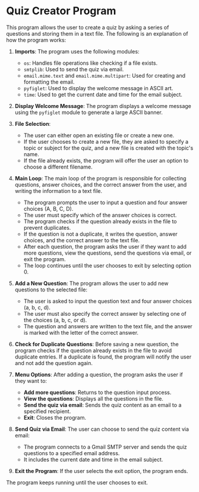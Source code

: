# Quiz Creator Program

This program allows the user to create a quiz by asking a series of questions and storing them in a text file.
The following is an explanation of how the program works:

1. **Imports**:
   The program uses the following modules:
   - `os`: Handles file operations like checking if a file exists.
   - `smtplib`: Used to send the quiz via email.
   - `email.mime.text` and `email.mime.multipart`: Used for creating and formatting the email.
   - `pyfiglet`: Used to display the welcome message in ASCII art.
   - `time`: Used to get the current date and time for the email subject.

2. **Display Welcome Message**:
   The program displays a welcome message using the `pyfiglet` module to generate a large ASCII banner.

3. **File Selection**:
   - The user can either open an existing file or create a new one.
   - If the user chooses to create a new file, they are asked to specify a topic or subject for the quiz, and a new file is created with the topic's name.
   - If the file already exists, the program will offer the user an option to choose a different filename.

4. **Main Loop**:
   The main loop of the program is responsible for collecting questions, answer choices, and the correct answer from the user, and writing the information to a text file.
   - The program prompts the user to input a question and four answer choices (A, B, C, D).
   - The user must specify which of the answer choices is correct.
   - The program checks if the question already exists in the file to prevent duplicates.
   - If the question is not a duplicate, it writes the question, answer choices, and the correct answer to the text file.
   - After each question, the program asks the user if they want to add more questions, view the questions, send the questions via email, or exit the program.
   - The loop continues until the user chooses to exit by selecting option 0.

5. **Add a New Question**:
   The program allows the user to add new questions to the selected file:
   - The user is asked to input the question text and four answer choices (a, b, c, d).
   - The user must also specify the correct answer by selecting one of the choices (a, b, c, or d).
   - The question and answers are written to the text file, and the answer is marked with the letter of the correct answer.

6. **Check for Duplicate Questions**:
   Before saving a new question, the program checks if the question already exists in the file to avoid duplicate entries. If a duplicate is found, the program will notify the user and not add the question again.

7. **Menu Options**:
   After adding a question, the program asks the user if they want to:
   - **Add more questions**: Returns to the question input process.
   - **View the questions**: Displays all the questions in the file.
   - **Send the quiz via email**: Sends the quiz content as an email to a specified recipient.
   - **Exit**: Closes the program.

8. **Send Quiz via Email**:
   The user can choose to send the quiz content via email:
   - The program connects to a Gmail SMTP server and sends the quiz questions to a specified email address.
   - It includes the current date and time in the email subject.

9. **Exit the Program**:
   If the user selects the exit option, the program ends.

The program keeps running until the user chooses to exit.
